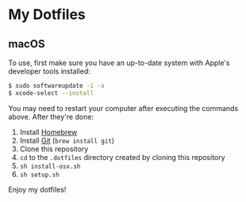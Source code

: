 # My Dotfiles

## macOS

To use, first make sure you have an up-to-date system with Apple's developer tools installed:

```sh
$ sudo softwareupdate -i -a
$ xcode-select --install
```

You may need to restart your computer after executing the commands above. After they're done:

1. Install [Homebrew](http://brew.sh/)
2. Install [Git](http://git-scm.com/) (`brew install git`)
3. Clone this repository
4. `cd` to the `.dotfiles` directory created by cloning this repository
5. `sh install-osx.sh`
6. `sh setup.sh`

Enjoy my dotfiles!
